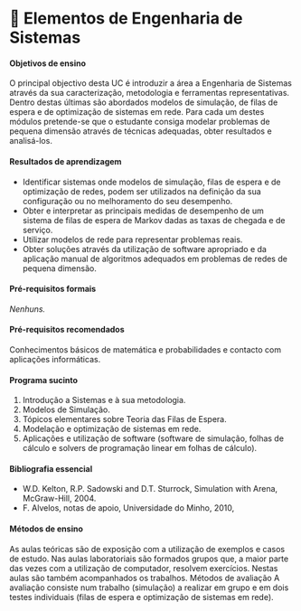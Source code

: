 # 📙 Elementos de Engenharia de Sistemas

#### Objetivos de ensino

O principal objectivo desta UC é introduzir a área a Engenharia de Sistemas através da sua caracterização, metodologia e ferramentas representativas.
Dentro destas últimas são abordados modelos de simulação, de filas de espera e de optimização de sistemas em rede. Para cada um destes módulos pretende-se que o estudante consiga modelar problemas de pequena dimensão através de técnicas adequadas, obter resultados e analisá-los.

#### Resultados de aprendizagem

- Identificar sistemas onde modelos de simulação, filas de espera e de optimização de redes, podem ser utilizados na definição da sua configuração ou no melhoramento do seu desempenho.
- Obter e interpretar as principais medidas de desempenho de um sistema de filas de espera de Markov dadas as taxas de chegada e de serviço.
- Utilizar modelos de rede para representar problemas reais.
- Obter soluções através da utilização de software apropriado e da aplicação manual de algoritmos adequados em problemas de redes de pequena dimensão.

#### Pré-requisitos formais

*Nenhuns.*

#### Pré-requisitos recomendados

Conhecimentos básicos de matemática e probabilidades e contacto com aplicações informáticas.

#### Programa sucinto

1. Introdução a Sistemas e à sua metodologia.
2. Modelos de Simulação.
3. Tópicos elementares sobre Teoria das Filas de Espera.
4. Modelação e optimização de sistemas em rede.
5. Aplicações e utilização de software (software de simulação, folhas de cálculo e solvers de programação linear em folhas de cálculo).

#### Bibliografia essencial

- W.D. Kelton, R.P. Sadowski and D.T. Sturrock, Simulation with Arena, McGraw-Hill, 2004.
- F. Alvelos, notas de apoio, Universidade do Minho, 2010,

#### Métodos de ensino

As aulas teóricas são de exposição com a utilização de exemplos e casos de estudo. Nas aulas laboratoriais são formados grupos que, a maior parte das vezes com a utilização de computador, resolvem exercícios. Nestas aulas são também acompanhados os trabalhos.
Métodos de avaliação
A avaliação consiste num trabalho (simulação) a realizar em grupo e em dois testes individuais (filas de espera e optimização de sistemas em rede).
